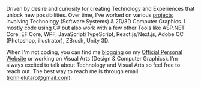Driven by desire and curiosity for creating Technology and Experiences that unlock new possibilities. Over time, I've worked on various [projects](https://ronnielutalo.github.io/work/engineering/) involving Technology (Software Systems) & 2D/3D Computer Graphics. I mostly code using C# but also work with a few other Tools like ASP.NET Core, EF Core, WPF, JavaScript/TypeScript, React.js/Next.js, Adobe CC (Photoshop, illustrator), ZBrush, Unity 3D.

When I'm not coding, you can find me [blogging](https://ronnielutalo.github.io/blog/) on my [Official Personal Website](https://ronnielutalo.github.io/) or working on Visual Arts (Design & Computer Graphics). I'm always excited to talk about Technology and Visual Arts so feel free to reach out. The best way to reach me is through email (ronnielutaro@gmail.com).
